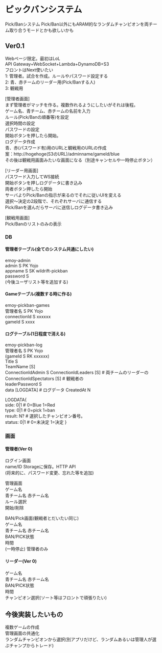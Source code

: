 # ピックバンシステム  
Pick/Banシステム
Pick/Ban以外にもARAM的なランダムチャンピオンを両チーム取り合うモードとかも欲しいかも

## Ver0.1  
Webページ限定。最初はLoL  
API Gateway+WebSocket+Lambda+DynamoDB+S3  
フロントはNext使いたい  
1: 管理者。試合を作成。ルールやパスワード設定する  
2: 青、赤チームのリーダー用(Pick/Banする人)  
3: 観戦用  

[管理者画面]  
まず管理者がマッチを作る。複数作れるようにしたいがそれは後程。  
ゲーム名、青チーム、赤チームの名前を入力  
ルール(Pick/Banの順番等)を設定  
選択時間の設定  
パスワードの設定  
開始ボタンを押したら開始。  
ログデータ作成    
青、赤(パスワード有)用のURLと観戦用のURLの作成  
案：http://hogehoge(S3のURL)/adminname/gameId/blue  
その後は観戦用画面みたいな画面になる（別途キャンセルや一時停止ボタン）  
  
[リーダー用画面]  
パスワード入力してWS接続  
開始ボタンを押しログデータに書き込み  
両者ボタン押したら開始    
サーバよりPick/Banの指示が来るのでそれに従いUIを変える  
選択～決定の2段階で、それぞれサーバに通信する  
Pick/Banを選んだらサーバに送信しログデータ書き込み    
    
[観戦用画面]  
Pick/Banのリストのみの表示  
  
  
  
  
  
### DB      
  
#### 管理者テーブル(全てのシステム共通にしたい)  
emoy-admin  
admin S PK   Yojo  
appname S SK   wildrift-pickban  
password S  
(今後ユーザリスト等を追加する)
  

#### Gameテーブル(複数する時に作る)   
emoy-pickban-games  
管理者名 S PK   Yojo  
connectionId S  xxxxxx  
gameId   S xxxx  
  
#### ログテーブル(1日程度で消える)  
emoy-pickban-log  
管理者名 S PK   Yojo  
(gameId S RK   xxxxxx)  
Title S    
TeamName [S]    
ConnectionIdAdmin S
ConnectionIdLeaders [S]     # 両チームのリーダーの
ConnectionIdSpectators [S]  # 観戦者の  
leaderPassword S   
data  [LOGDATA]   # ログデータ 
CreatedAt N    
  
LOGDATA{  
  side: 0|1   # 0=Blue 1=Red  
  type: 0|1   # 0=pick 1=ban  
  result: N?  # 選択したチャンピオン番号。   
  status: 0|1 # 0=未決定 1=決定
}  




### 画面  
#### 管理者(Ver 0)  
ログイン画面    
name/ID  Storageに保存。HTTP API  
(将来的に、パスワード変更、忘れた等を追加)  
  
管理画面  
ゲーム名  
青チーム名 赤チーム名  
ルール選択  
開始/削除  
  
BAN/Pick画面(観戦者とだいたい同じ)  
ゲーム名  
青チーム名 赤チーム名  
BAN/PICK状態  
時間  
(一時停止) 管理者のみ    
  
  
#### リーダー(Ver 0)  
ゲーム名  
青チーム名 赤チーム名  
BAN/PICK状態  
時間  
チャンピオン選択(ソート等はフロントで頑張りたい)    




## 今後実装したいもの  
複数ゲームの作成  
管理画面の共通化  
ランダムチャンピオンから選択(別アプリだけど、ランダムあるいは管理人が選ぶチャンプからトレード)  
